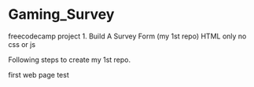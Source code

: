 # Gaming_Survey
freecodecamp project 1.  Build A Survey Form (my 1st repo)
HTML only no css or js

Following steps to create my 1st repo.

first web page test
